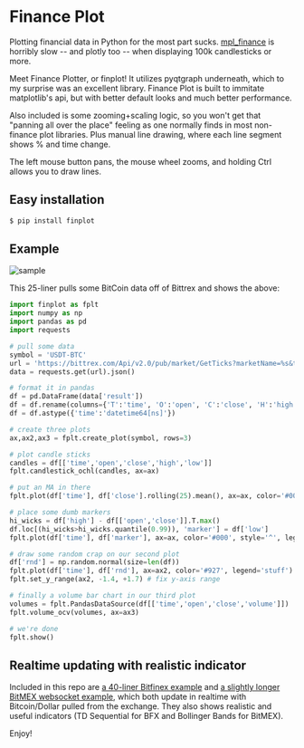 # Finance Plot
Plotting financial data in Python for the most part sucks. [mpl_finance](https://github.com/matplotlib/mpl_finance) is horribly slow --
and plotly too -- when displaying 100k candlesticks or more.

Meet Finance Plotter, or finplot! It utilizes pyqtgraph underneath, which to my surprise was an excellent library. Finance Plot is built
to immitate matplotlib's api, but with better default looks and much better performance.

Also included is some zooming+scaling logic, so you won't get that "panning all over the place" feeling as one normally finds in
most non-finance plot libraries. Plus manual line drawing, where each line segment shows % and time change.

The left mouse button pans, the mouse wheel zooms, and holding Ctrl allows you to draw lines.


## Easy installation

```bash
$ pip install finplot
```


## Example

![sample](https://raw.githubusercontent.com/highfestiva/finplot/master/screenshot.jpg)


This 25-liner pulls some BitCoin data off of Bittrex and shows the above:


```python
import finplot as fplt
import numpy as np
import pandas as pd
import requests

# pull some data
symbol = 'USDT-BTC'
url = 'https://bittrex.com/Api/v2.0/pub/market/GetTicks?marketName=%s&tickInterval=fiveMin' % symbol
data = requests.get(url).json()

# format it in pandas
df = pd.DataFrame(data['result'])
df = df.rename(columns={'T':'time', 'O':'open', 'C':'close', 'H':'high', 'L':'low', 'V':'volume'})
df = df.astype({'time':'datetime64[ns]'})

# create three plots
ax,ax2,ax3 = fplt.create_plot(symbol, rows=3)

# plot candle sticks
candles = df[['time','open','close','high','low']]
fplt.candlestick_ochl(candles, ax=ax)

# put an MA in there
fplt.plot(df['time'], df['close'].rolling(25).mean(), ax=ax, color='#00f', legend='ma-25')

# place some dumb markers
hi_wicks = df['high'] - df[['open','close']].T.max()
df.loc[(hi_wicks>hi_wicks.quantile(0.99)), 'marker'] = df['low']
fplt.plot(df['time'], df['marker'], ax=ax, color='#000', style='^', legend='dumb mark')

# draw some random crap on our second plot
df['rnd'] = np.random.normal(size=len(df))
fplt.plot(df['time'], df['rnd'], ax=ax2, color='#927', legend='stuff')
fplt.set_y_range(ax2, -1.4, +1.7) # fix y-axis range

# finally a volume bar chart in our third plot
volumes = fplt.PandasDataSource(df[['time','open','close','volume']])
fplt.volume_ocv(volumes, ax=ax3)

# we're done
fplt.show()
```


## Realtime updating with realistic indicator

Included in this repo are [a 40-liner Bitfinex example](https://github.com/highfestiva/finplot/blob/master/finplot/example-bfx.py) and
[a slightly longer BitMEX websocket example](https://github.com/highfestiva/finplot/blob/master/finplot/example-bitmex-ws.py),
which both update in realtime with Bitcoin/Dollar pulled from the exchange. They also shows realistic and useful indicators (TD Sequential for BFX and
Bollinger Bands for BitMEX).

Enjoy!
